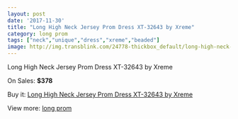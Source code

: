 ```yaml
---
layout: post
date: '2017-11-30'
title: "Long High Neck Jersey Prom Dress XT-32643 by Xreme"
category: long prom
tags: ["neck","unique","dress","xreme","beaded"]
image: http://img.transblink.com/24778-thickbox_default/long-high-neck-jersey-prom-dress-xt-32643-by-xreme.jpg
---
```

Long High Neck Jersey Prom Dress XT-32643 by Xreme

On Sales: **$378**
<a href="https://www.transblink.com/en/long-prom/7818-long-high-neck-jersey-prom-dress-xt-32643-by-xreme.html"><amp-img layout="responsive" width="600" height="600" src="//img.transblink.com/24778-thickbox_default/long-high-neck-jersey-prom-dress-xt-32643-by-xreme.jpg" alt="Long High Neck Jersey Prom Dress XT-32643 by Xreme 0" /></a>
<a href="https://www.transblink.com/en/long-prom/7818-long-high-neck-jersey-prom-dress-xt-32643-by-xreme.html"><amp-img layout="responsive" width="600" height="600" src="//img.transblink.com/24781-thickbox_default/long-high-neck-jersey-prom-dress-xt-32643-by-xreme.jpg" alt="Long High Neck Jersey Prom Dress XT-32643 by Xreme 1" /></a>
<a href="https://www.transblink.com/en/long-prom/7818-long-high-neck-jersey-prom-dress-xt-32643-by-xreme.html"><amp-img layout="responsive" width="600" height="600" src="//img.transblink.com/24780-thickbox_default/long-high-neck-jersey-prom-dress-xt-32643-by-xreme.jpg" alt="Long High Neck Jersey Prom Dress XT-32643 by Xreme 2" /></a>
<a href="https://www.transblink.com/en/long-prom/7818-long-high-neck-jersey-prom-dress-xt-32643-by-xreme.html"><amp-img layout="responsive" width="600" height="600" src="//img.transblink.com/24779-thickbox_default/long-high-neck-jersey-prom-dress-xt-32643-by-xreme.jpg" alt="Long High Neck Jersey Prom Dress XT-32643 by Xreme 3" /></a>

Buy it: [Long High Neck Jersey Prom Dress XT-32643 by Xreme](https://www.transblink.com/en/long-prom/7818-long-high-neck-jersey-prom-dress-xt-32643-by-xreme.html "Long High Neck Jersey Prom Dress XT-32643 by Xreme")

View more: [long prom](https://www.transblink.com/en/58-long-prom "long prom")